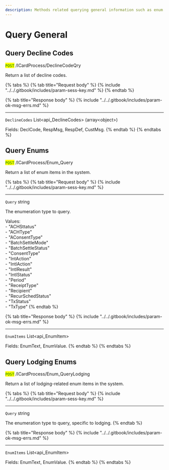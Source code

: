 ```yaml
---
description: Methods related querying general information such as enum values
---
```


# Query General

## Query Decline Codes

<mark style="color:green;">`POST`</mark> /ICardProcess/DeclineCodeQry

Return a list of decline codes.

{% tabs %}
{% tab title="Request body" %}
{% include "../../.gitbook/includes/param-sess-key.md" %}
{% endtab %}

{% tab title="Response body" %}
{% include "../../.gitbook/includes/param-ok-msg-errs.md" %}

***

`DeclineCodes` List\<api\_DeclineCodes> (array\<object>)

Fields: DeclCode, RespMsg, RespDef, CustMsg.
{% endtab %}
{% endtabs %}





## Query Enums

<mark style="color:green;">`POST`</mark> /ICardProcess/Enum\_Query

Return a list of enum items in the system.

{% tabs %}
{% tab title="Request body" %}
{% include "../../.gitbook/includes/param-sess-key.md" %}

***

`Query` string

The enumeration type to query.

Values:\
\- "ACHSttatus"\
\- "ACHType"\
\- "AConsentType"\
\- "BatchSettleMode"\
\- "BatchSettleStatus"\
\- "ConsentType"\
\- "IntAction"\
\- "IntlAction"\
\- "IntlResult"\
\- "IntlStatus"\
\- "Period"\
\- "ReceiptType"\
\- "Recipient"\
\- "RecurSchedStatus"\
\- "TxStatus"\
\- "TxType"
{% endtab %}

{% tab title="Response body" %}
{% include "../../.gitbook/includes/param-ok-msg-errs.md" %}

***

`EnumItems` List\<api\_EnumItem>

Fields: EnumText, EnumValue.
{% endtab %}
{% endtabs %}





## Query Lodging Enums

<mark style="color:green;">`POST`</mark> /ICardProcess/Enum\_QueryLodging

Return a list of lodging-related enum items in the system.

{% tabs %}
{% tab title="Request body" %}
{% include "../../.gitbook/includes/param-sess-key.md" %}

***

`Query` string

The enumeration type to query, specific to lodging.
{% endtab %}

{% tab title="Response body" %}
{% include "../../.gitbook/includes/param-ok-msg-errs.md" %}

***

`EnumItems` List\<api\_EnumItem>

Fields: EnumText, EnumValue.
{% endtab %}
{% endtabs %}



